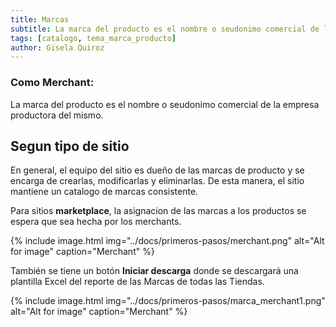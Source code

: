 ```yaml
---
title: Marcas
subtitle: La marca del producto es el nombre o seudonimo comercial de la empresa productora del mismo.
tags: [catalogo, tema_marca_producto]
author: Gisela Quiroz
---
```


### **Como Merchant:**

La marca del producto es el nombre o seudonimo comercial de la empresa productora del mismo.

## Segun tipo de sitio
En general, el equipo del sitio es dueño de las marcas de producto y se encarga de crearlas, modificarlas y eliminarlas. De esta manera, el sitio mantiene un catalogo de marcas consistente.

Para sitios **marketplace**, la asignacion de las marcas a los productos se espera que sea hecha por los merchants.

{% include image.html img="../docs/primeros-pasos/merchant.png" alt="Alt for image" caption="Merchant" %}

También se tiene un botón **Iniciar descarga** donde se descargará una plantilla Excel del reporte de las Marcas de todas las Tiendas.

{% include image.html img="../docs/primeros-pasos/marca_merchant1.png" alt="Alt for image" caption="Merchant" %}